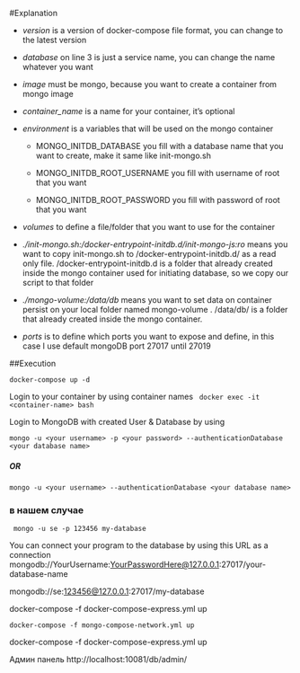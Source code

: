 #Explanation

* <i>version</i> is a version of docker-compose file format, you can change to the latest version

* <i>database</i> on line 3 is just a service name, you can change the name whatever you want

* <i>image</i> must be mongo, because you want to create a container from mongo image
* <i>container_name</i> is a name for your container, it’s optional

* <i>environment</i> is a variables that will be used on the mongo container

    * MONGO_INITDB_DATABASE you fill with a database name that you want to create, make it same like init-mongo.sh

    * MONGO_INITDB_ROOT_USERNAME you fill with username of root that you want

    * MONGO_INITDB_ROOT_PASSWORD you fill with password of root that you want
* <i>volumes</i> to define a file/folder that you want to use for the container

* <i>./init-mongo.sh:/docker-entrypoint-initdb.d/init-mongo-js:ro</i> means you want to copy init-mongo.sh to /docker-entrypoint-initdb.d/ as a read only file. /docker-entrypoint-initdb.d is a folder that already created inside the mongo container used for initiating database, so we copy our script to that folder

* <i>./mongo-volume:/data/db</i> means you want to set data on container persist on your local folder named mongo-volume . /data/db/ is a folder that already created inside the mongo container.

* <i>ports</i> is to define which ports you want to expose and define, in this case I use default mongoDB port 27017 until 27019

##Execution

``` docker-compose up -d ```

Login to your container by using container names
```  docker exec -it <container-name> bash ```

Login to MongoDB with created User & Database by using

``` mongo -u <your username> -p <your password> --authenticationDatabase <your database name> ```
##### OR ######
``` mongo -u <your username> --authenticationDatabase <your database name> ```

### в нашем случае

```  mongo -u se -p 123456 my-database ```
 

You can connect your program to the database by using this URL as a connection mongodb://YourUsername:YourPasswordHere@127.0.0.1:27017/your-database-name


mongodb://se:123456@127.0.0.1:27017/my-database


 docker-compose -f  docker-compose-express.yml  up
 
 
 ``` docker-compose -f mongo-compose-network.yml up ```
 
 
docker-compose -f docker-compose-express.yml up

Админ панель
http://localhost:10081/db/admin/
